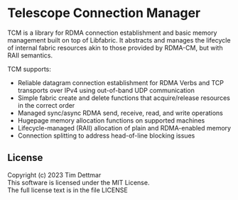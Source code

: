 # Telescope Connection Manager

TCM is a library for RDMA connection establishment and basic memory management
built on top of Libfabric. It abstracts and manages the lifecycle of internal
fabric resources akin to those provided by RDMA-CM, but with RAII semantics.

TCM supports:
- Reliable datagram connection establishment for RDMA Verbs and TCP transports
  over IPv4 using out-of-band UDP communication
- Simple fabric create and delete functions that acquire/release resources in
  the correct order
- Managed sync/async RDMA send, receive, read, and write operations
- Hugepage memory allocation functions on supported machines
- Lifecycle-managed (RAII) allocation of plain and RDMA-enabled memory
- Connection splitting to address head-of-line blocking issues

## License

Copyright (c) 2023 Tim Dettmar  
This software is licensed under the MIT License.  
The full license text is in the file LICENSE